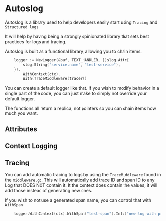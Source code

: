 # Autoslog
Autoslog is a library used to help developers easily start using `Tracing` and `Structured logs`

It will help by having being a strongly opinionated library that sets best practices for
logs and tracing.

Autoslog is built as a functional library, allowing you to chain items.

```go
	logger := NewLogger(&buf, TEXT_HANDLER, []slog.Attr{
		slog.String("service.name", "test-service"),
	}).
		WithContext(ctx).
		With(TraceMiddleware(tracer))
```

You can create a default logger like that. If you wish to modify behavior in a single part 
of the code, you can just make to simply not override your default logger.

The functions all return a replica, not pointers so you can chain items how much you want.

## Attributes

## Context Logging

## Tracing
You can add automatic tracing to logs by using the `TraceMiddleware` found in the `middleware.go`.
This will automatically add trace ID and span ID to any Log that DOES NOT contain it.
It the context does contain the values, it will add those instead of generating new ones.

If you wish to not use a generated span name, you can control that with `WithSpan`

```go
	logger.WithContext(ctx).WithSpan("test-span").Info("new log with predetermined ID")
```